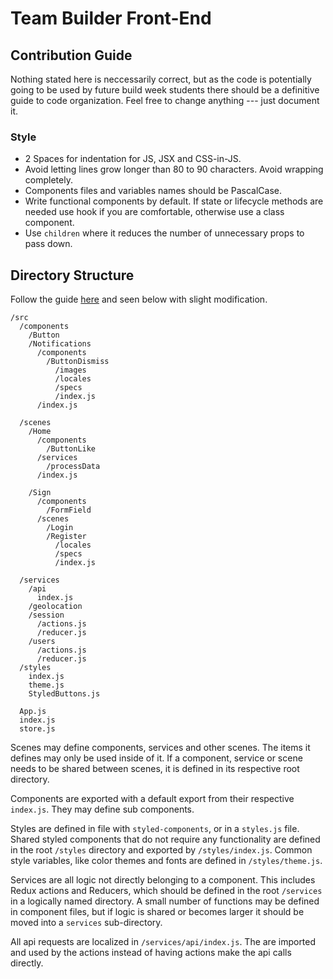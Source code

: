 # Team Builder Front-End

## Contribution Guide

Nothing stated here is neccessarily correct, but as the code is potentially
going to be used by future build week students there should be a definitive
guide to code organization. Feel free to change anything --- just document it.

### Style
- 2 Spaces for indentation for JS, JSX and CSS-in-JS.
- Avoid letting lines grow longer than 80 to 90 characters. Avoid wrapping completely.
- Components files and variables names should be PascalCase.
- Write functional components by default. If state or lifecycle methods are
  needed use hook if you are comfortable, otherwise use a class component.
- Use `children` where it reduces the number of unnecessary props to pass down.

## Directory Structure

Follow the guide [here](https://medium.com/@alexmngn/how-to-better-organize-your-react-applications-2fd3ea1920f1)
and seen below with slight modification.

```
/src
  /components 
    /Button 
    /Notifications
      /components
        /ButtonDismiss
          /images
          /locales
          /specs 
          /index.js
      /index.js

  /scenes
    /Home 
      /components 
        /ButtonLike
      /services
        /processData
      /index.js

    /Sign 
      /components 
        /FormField
      /scenes
        /Login
        /Register 
          /locales
          /specs
          /index.js

  /services
    /api
      index.js
    /geolocation
    /session
      /actions.js
      /reducer.js
    /users
      /actions.js
      /reducer.js
  /styles
    index.js
    theme.js
    StyledButtons.js

  App.js
  index.js 
  store.js
```

Scenes may define components, services and other scenes. The items it defines
may only be used inside of it. If a component, service or scene needs to be
shared between scenes, it is defined in its respective root directory.

Components are exported with a default export from their respective `index.js`.
They may define sub components.

Styles are defined in file with `styled-components`, or in a `styles.js` file.
Shared styled components that do not require any functionality are defined in
the root `/styles` directory and exported by `/styles/index.js`. Common style
variables, like color themes and fonts are defined in `/styles/theme.js`.

Services are all logic not directly belonging to a component. This includes
Redux actions and Reducers, which should be defined in the root `/services` in a
logically named directory. A small number of functions may be defined in
component files, but if logic is shared or becomes larger it should be moved
into a `services` sub-directory.

All api requests are localized in `/services/api/index.js`. The are imported and
used by the actions instead of having actions make the api calls directly.
